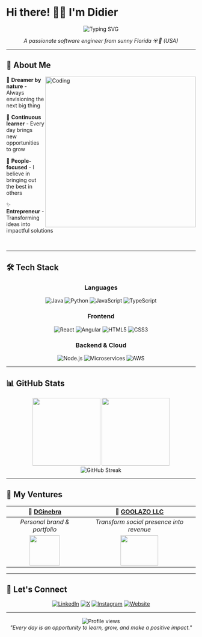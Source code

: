 # Hi there! 👋🏻 I'm Didier

<div align="center">
  <img src="https://readme-typing-svg.herokuapp.com?font=Fira+Code&size=30&duration=3000&pause=1000&color=2196F3&center=true&vCenter=true&width=600&lines=Software+Engineer;Full+Stack+Developer;Tech+Entrepreneur;Always+Learning+%26+Growing" alt="Typing SVG" />
</div>

<p align="center">
  <em>A passionate software engineer from sunny Florida ☀️🌴 (USA)</em>
</p>

---

## 🚀 About Me

<img align="right" alt="Coding" width="400" src="https://cdn.dribbble.com/users/2131993/screenshots/4948736/thoughtworks-gif_dribbble.gif">

🔭 **Dreamer by nature** - Always envisioning the next big thing

🌱 **Continuous learner** - Every day brings new opportunities to grow

👥 **People-focused** - I believe in bringing out the best in others

✨ **Entrepreneur** - Transforming ideas into impactful solutions

<br clear="right"/>

---

## 🛠️ Tech Stack

<div align="center">

### Languages
![Java](https://img.shields.io/badge/Java-ED8B00?style=for-the-badge&logo=openjdk&logoColor=white)
![Python](https://img.shields.io/badge/Python-3776AB?style=for-the-badge&logo=python&logoColor=white)
![JavaScript](https://img.shields.io/badge/JavaScript-F7DF1E?style=for-the-badge&logo=javascript&logoColor=black)
![TypeScript](https://img.shields.io/badge/TypeScript-007ACC?style=for-the-badge&logo=typescript&logoColor=white)

### Frontend
![React](https://img.shields.io/badge/React-20232A?style=for-the-badge&logo=react&logoColor=61DAFB)
![Angular](https://img.shields.io/badge/Angular-DD0031?style=for-the-badge&logo=angular&logoColor=white)
![HTML5](https://img.shields.io/badge/HTML5-E34F26?style=for-the-badge&logo=html5&logoColor=white)
![CSS3](https://img.shields.io/badge/CSS3-1572B6?style=for-the-badge&logo=css3&logoColor=white)

### Backend & Cloud
![Node.js](https://img.shields.io/badge/Node.js-43853D?style=for-the-badge&logo=node.js&logoColor=white)
![Microservices](https://img.shields.io/badge/Microservices-FF6B6B?style=for-the-badge&logo=microgenetics&logoColor=white)
![AWS](https://img.shields.io/badge/AWS-232F3E?style=for-the-badge&logo=amazon-aws&logoColor=white)

</div>

---

## 📊 GitHub Stats

<div align="center">
  <img height="180em" src="https://github-readme-stats.vercel.app/api?username=didorg&show_icons=true&theme=tokyonight&include_all_commits=true&count_private=true"/>
  <img height="180em" src="https://github-readme-stats.vercel.app/api/top-langs/?username=didorg&layout=compact&langs_count=8&theme=tokyonight"/>
</div>

<div align="center">
  <img src="https://github-readme-streak-stats.herokuapp.com/?user=didorg&theme=tokyonight" alt="GitHub Streak" />
</div>

---

## 🏢 My Ventures

<div align="center">

| 🌟 **[DGinebra](https://www.dginebra.com/)** | 🚀 **[GOOLAZO LLC](https://www.goolazo.com/)** |
|:---:|:---:|
| *Personal brand & portfolio* | *Transform social presence into revenue* |
| <a href="https://www.dginebra.com/"><img src="https://media.dginebra.com/logo_dg_7f473e09c4.svg" width="80" height="80"/></a> | <a href="https://www.goolazo.com/"><img src="https://media.dginebra.com/Logo_Goolazo_9de3057d25.svg" width="100" height="80"/></a> |

</div>

---

## 🤝 Let's Connect

<div align="center">

[![LinkedIn](https://img.shields.io/badge/LinkedIn-0077B5?style=for-the-badge&logo=linkedin&logoColor=white)](https://www.linkedin.com/in/didier-roque-ginebra/)
[![X](https://img.shields.io/badge/-000000?style=for-the-badge&logo=x&logoColor=white)](https://twitter.com/DidierRoque)
[![Instagram](https://img.shields.io/badge/Instagram-E4405F?style=for-the-badge&logo=instagram&logoColor=white)](https://www.instagram.com/didier.roque/)
[![Website](https://img.shields.io/badge/Website-FF7139?style=for-the-badge&logo=Firefox-Browser&logoColor=white)](https://www.dginebra.com/)

</div>

---

<div align="center">
  <img src="https://komarev.com/ghpvc/?username=didorg&color=blueviolet&style=flat-square&label=Profile+Views" alt="Profile views" />
</div>

<div align="center">
  <em>"Every day is an opportunity to learn, grow, and make a positive impact."</em>
</div>
